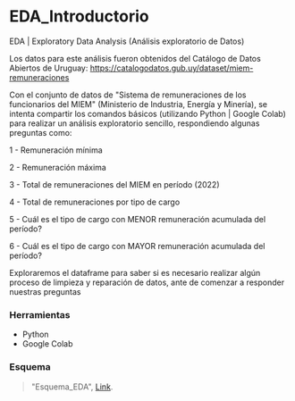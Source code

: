 # EDA_Introductorio
EDA | Exploratory Data Analysis (Análisis exploratorio de Datos)

Los datos para este análisis fueron obtenidos del Catálogo de Datos Abiertos de Uruguay: https://catalogodatos.gub.uy/dataset/miem-remuneraciones

Con el conjunto de datos de "Sistema de remuneraciones de los funcionarios del MIEM" (Ministerio de Industria, Energía y Minería), se intenta compartir los comandos básicos (utilizando Python | Google Colab) para realizar un análisis exploratorio sencillo, respondiendo algunas preguntas como:

1 - Remuneración mínima

2 - Remuneración máxima

3 - Total de remuneraciones del MIEM en período (2022)

4 - Total de remuneraciones por tipo de cargo

5 - Cuál es el tipo de cargo con MENOR remuneración acumulada del período?

6 - Cuál es el tipo de cargo con MAYOR remuneración acumulada del período?

Exploraremos el dataframe para saber si es necesario realizar algún proceso de limpieza y reparación de datos, ante de comenzar a responder nuestras preguntas

### Herramientas
- Python
- Google Colab

### Esquema
> "Esquema_EDA", [Link](https://github.com/noemac/EDA_Intro_MIEM/).
